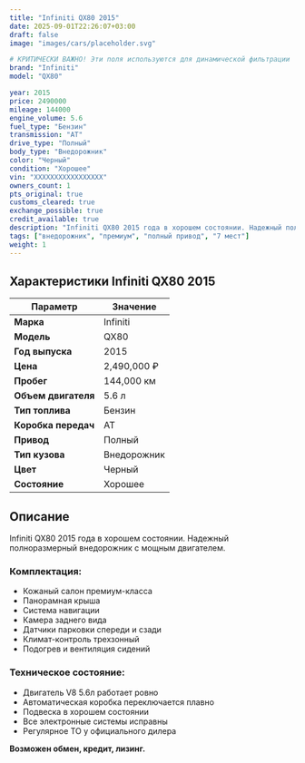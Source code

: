 ```yaml
---
title: "Infiniti QX80 2015"
date: 2025-09-01T22:26:07+03:00
draft: false
image: "images/cars/placeholder.svg"

# КРИТИЧЕСКИ ВАЖНО! Эти поля используются для динамической фильтрации
brand: "Infiniti"
model: "QX80"

year: 2015
price: 2490000
mileage: 144000
engine_volume: 5.6
fuel_type: "Бензин"
transmission: "AT"
drive_type: "Полный"
body_type: "Внедорожник"
color: "Черный"
condition: "Хорошее"
vin: "XXXXXXXXXXXXXXXXX"
owners_count: 1
pts_original: true
customs_cleared: true
exchange_possible: true
credit_available: true
description: "Infiniti QX80 2015 года в хорошем состоянии. Надежный полноразмерный внедорожник с мощным двигателем."
tags: ["внедорожник", "премиум", "полный привод", "7 мест"]
weight: 1
---
```


## Характеристики Infiniti QX80 2015

| Параметр | Значение |
|----------|----------|
| **Марка** | Infiniti |
| **Модель** | QX80 |
| **Год выпуска** | 2015 |
| **Цена** | 2,490,000 ₽ |
| **Пробег** | 144,000 км |
| **Объем двигателя** | 5.6 л |
| **Тип топлива** | Бензин |
| **Коробка передач** | AT |
| **Привод** | Полный |
| **Тип кузова** | Внедорожник |
| **Цвет** | Черный |
| **Состояние** | Хорошее |

## Описание

Infiniti QX80 2015 года в хорошем состоянии. Надежный полноразмерный внедорожник с мощным двигателем.

### Комплектация:
- Кожаный салон премиум-класса
- Панорамная крыша
- Система навигации
- Камера заднего вида  
- Датчики парковки спереди и сзади
- Климат-контроль трехзонный
- Подогрев и вентиляция сидений

### Техническое состояние:
- Двигатель V8 5.6л работает ровно
- Автоматическая коробка переключается плавно
- Подвеска в хорошем состоянии
- Все электронные системы исправны
- Регулярное ТО у официального дилера

**Возможен обмен, кредит, лизинг.**
